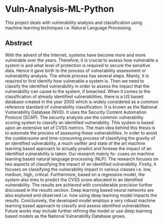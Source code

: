 # Vuln-Analysis-ML-Python
This project deals with vulnerability analysis and classification using machine learning techniques i.e. Natural Language Processing. 

## Abstract
With the advent of the Internet, systems have become more and more vulnerable over the years. Therefore, it is crucial to assess how vulnerable a system is and what level of protection is required to secure the sensitive data. Hence it gave birth to the process of vulnerability assessment or vulnerability analysis. The whole process has several steps. Mainly, it is required to first identify how vulnerable a system is. Then we need to classify the identified vulnerability in order to assess the impact that the vulnerability can cause to the system, if breached. When it comes to the classification of already identified vulnerabilities, there is a US based database created in the year 2000 which is widely considered as a common reference standard of vulnerability classification. It is known as the National Vulnerability Database (NVD). It uses the Security Content Automation Protocol (SCAP). The security analysts use the common vulnerability scoring system to classify an identified vulnerability. This system is based upon an extensive set of CVSS metrics.
The main idea behind this thesis is to automate the process of assessing these vulnerabilities. In order to avoid the cumbersome and time-consuming process of classifying the gravity of an identified vulnerability, a much swifter and state of the art machine learning based approach to actually predict and foresee the impact of an identified vulnerability is taken. Our research mainly fo- cuses on machine learning based natural language processing (NLP).
The research focuses on two aspects of classifying the impact of an identified vulnerability. Firstly, it focuses on classifying the vulnerability impact in various classes i.e. low, medium, high, critical. Furthermore, based on a regressive model, the system also tries to predict the CVSS score allocated to an identified vulnerability. The results are achieved with considerable precision further discussed in the results section. Deep learning based neural networks are also explored and observed i.e. how using deep learning model impacts the results.
Conclusively, the developed model employs a very robust machine learning based approach to classify and assess identified vulnerabilities. Future works may include further refining the model or use deep learning based models as the National Vulnerability Database grows.
